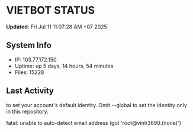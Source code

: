 # VIETBOT STATUS
**Updated**: Fri Jul 11 11:07:28 AM +07 2025

## System Info
- IP: 103.77.172.150
- Uptime: up 5 days, 14 hours, 54 minutes
- Files: 15228

## Last Activity

to set your account's default identity.
Omit --global to set the identity only in this repository.

fatal: unable to auto-detect email address (got 'root@vinh3690.(none)')
